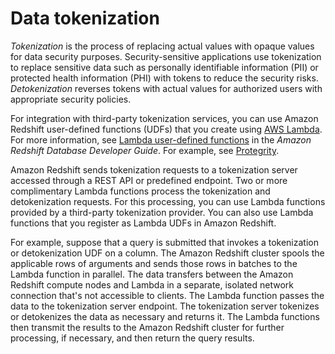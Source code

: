 # Data tokenization<a name="data-tokenization"></a>

*Tokenization* is the process of replacing actual values with opaque values for data security purposes\. Security\-sensitive applications use tokenization to replace sensitive data such as personally identifiable information \(PII\) or protected health information \(PHI\) with tokens to reduce the security risks\. *Detokenization* reverses tokens with actual values for authorized users with appropriate security policies\.

For integration with third\-party tokenization services, you can use Amazon Redshift user\-defined functions \(UDFs\) that you create using [AWS Lambda](http://aws.amazon.com/lambda/)\. For more information, see [Lambda user\-defined functions](https://docs.aws.amazon.com/redshift/latest/dg/udf-creating-a-lambda-sql-udf.html) in the *Amazon Redshift Database Developer Guide*\. For example, see [Protegrity](https://www.protegrity.com/amazonredshift)\.  

Amazon Redshift sends tokenization requests to a tokenization server accessed through a REST API or predefined endpoint\. Two or more complimentary Lambda functions process the tokenization and detokenization requests\. For this processing, you can use Lambda functions provided by a third\-party tokenization provider\. You can also use Lambda functions that you register as Lambda UDFs in Amazon Redshift\.

For example, suppose that a query is submitted that invokes a tokenization or detokenization UDF on a column\. The Amazon Redshift cluster spools the applicable rows of arguments and sends those rows in batches to the Lambda function in parallel\. The data transfers between the Amazon Redshift compute nodes and Lambda in a separate, isolated network connection that's not accessible to clients\. The Lambda function passes the data to the tokenization server endpoint\. The tokenization server tokenizes or detokenizes the data as necessary and returns it\. The Lambda functions then transmit the results to the Amazon Redshift cluster for further processing, if necessary, and then return the query results\.